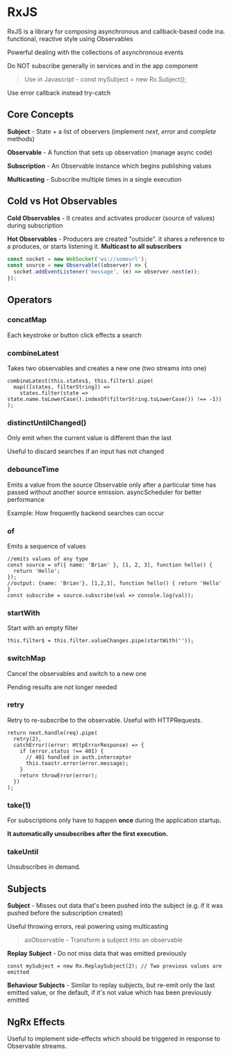 # RxJS

RxJS is a library for composing asynchronous and callback-based code ina. functional, reactive style using Observables

Powerful dealing with the collections of asynchronous events

Do NOT subscribe generally in services and in the app component

> Use in Javascript - const mySubject = new Rx.Subject();

Use error callback instead try-catch

## Core Concepts

**Subject** - State + a list of observers (implement *next*, *error* and *complete* methods)

**Observable**  - A function that sets up observation (manage async code)

**Subscription** - An Observable instance which begins publishing values

**Multicasting** - Subscribe multiple times in a single execution

## Cold vs Hot Observables

**Cold Observables** - It creates and activates producer (source of values) during subscription

**Hot Observables** - Producers are created "outside". it shares a reference to a produces, or starts listening it. **Multicast to all subscribers**

```jsx
const socket = new WebSocket('ws://someurl');
const source = new Observable((observer) => {
  socket.addEventListener('message', (e) => observer.next(e));
});
```

## Operators

### concatMap

Each keystroke or button click effects a search

### combineLatest

Takes two observables and creates a new one (two streams into one)

```tsx
combineLatest(this.states$, this.filter$).pipe(
  map(([states, filterString]) => 
    states.filter(state => state.name.toLowerCase().indexOf(filterString.toLowerCase()) !== -1))
);
```

### distinctUntilChanged()

Only emit when the current value is different than the last

Useful to discard searches if an input has not changed

### debounceTime

Emits a value from the source Observable only after a particular time has passed without another source emission. asyncScheduler for better performance 

Example: How frequently backend searches can occur

### of

Emits a sequence of values

```tsx
//emits values of any type
const source = of({ name: 'Brian' }, [1, 2, 3], function hello() {
  return 'Hello';
});
//output: {name: 'Brian'}, [1,2,3], function hello() { return 'Hello' }
const subscribe = source.subscribe(val => console.log(val));
```

### startWith

Start with an empty filter

```tsx
this.filter$ = this.filter.valueChanges.pipe(startWith(''));
```

### switchMap

Cancel the observables and switch to a new one

Pending results are not longer needed

### retry

Retry to re-subscribe to the observable. Useful with HTTPRequests.

```tsx
return next.handle(req).pipe(
  retry(2),
  catchError((error: HttpErrorResponse) => {
    if (error.status !== 401) {
      // 401 handled in auth.interceptor
      this.toastr.error(error.message);      
    }
    return throwError(error);
  })
);
```

### take(1)

For subscriptions only have to happen **once** during the application startup.

**It automatically unsubscribes after the first execution.**

### takeUntil

Unsubscribes in demand.

## Subjects

**Subject** - Misses out data that's been pushed into the subject (e.g. if it was pushed before the subscription created)

Useful throwing errors, real powering using multicasting

> asObservable - Transform a subject into an observable

**Replay Subject** - Do not miss data that was emitted previously

```tsx
const mySubject = new Rx.ReplaySubject(2); // Two previous values are emitted
```

**Behaviour Subjects** - Similar to replay subjects, but re-emit only the last emitted value, or the default, if it's not value which has been previously emitted

## NgRx Effects

Useful to implement side-effects which should be triggered in response to Observable streams.